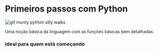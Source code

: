 # Primeiros passos com Python

![gif monty python silly walks](https://media.giphy.com/media/PjfpYh9oqpd0Q/source.gif)

Uma noção básica da linguagem com as funções básicas bem detalhadas.

### ideal para quem está começando

